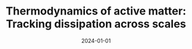 ---
title: "Thermodynamics of active matter: Tracking dissipation across scales"
collection: preprints
permalink: /preprints/2024-01-01-bebon
date: 2024-01-01
venue: 'arXiv: 2401.02252'
paperurl: 'https://arxiv.org/abs/2401.02252'
citation: 'R. Bebon, <b>JFR</b>, and T. Speck, &quot;Thermodynamics of active matter: Tracking dissipation across scales&quot;, arXiv: 2401.02252.'
---